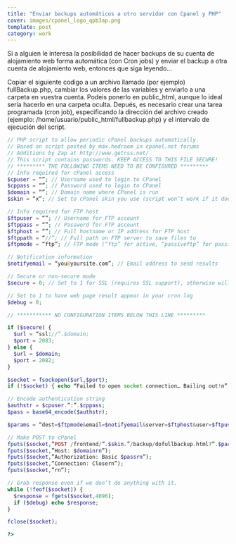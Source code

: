 ```yaml
---
title: "Enviar backups automáticos a otro servidor con Cpanel y PHP"
cover: images/cpanel_logo_qpb3ap.png
template: post
category: work
---
```


Si a alguien le interesa la posibilidad de hacer backups de su cuenta de alojamiento web forma automática (con Cron jobs) y enviar el backup a otra cuenta de alojamiento web, entonces que siga leyendo…

Copiar el siguiente codigo a un archivo llamado (por ejemplo) fullBackup.php, cambiar los valores de las variables y enviarlo a una carpeta en vuestra cuenta. Podeis ponerlo en public_html, aunque lo ideal sería hacerlo en una carpeta oculta. Depués, es necesario crear una tarea programada (cron job), especificando la dirección del archivo creado (ejemplo: /home/usuario/public_html/fullbackup.php) y el intervalo de ejecución del script.

```php
// PHP script to allow periodic cPanel backups automatically.
// Based on script posted by max.hedroom in cpanel.net forums
// Additions by Zap at http://www.getrss.net/
// This script contains passwords. KEEP ACCESS TO THIS FILE SECURE!
// ********* THE FOLLOWING ITEMS NEED TO BE CONFIGURED *********
// Info required for cPanel access
$cpuser = “”; // Username used to login to CPanel
$cppass = “”; // Password used to login to CPanel
$domain = “”; // Domain name where CPanel is run
$skin = “x”; // Set to cPanel skin you use (script won’t work if it doesn’t match)

// Info required for FTP host
$ftpuser = “”; // Username for FTP account
$ftppass = “”; // Password for FTP account
$ftphost = “”; // Full hostname or IP address for FTP host
$ftppath = “//”; // Full path on FTP server to save files to
$ftpmode = “ftp”; // FTP mode (“ftp” for active, “passiveftp” for passive)

// Notification information
$notifyemail = “you@yoursite.com”; // Email address to send results

// Secure or non-secure mode
$secure = 0; // Set to 1 for SSL (requires SSL support), otherwise will use standard HTTP

// Set to 1 to have web page result appear in your cron log
$debug = 0;

// *********** NO CONFIGURATION ITEMS BELOW THIS LINE *********

if ($secure) {
  $url = “ssl://”.$domain;
  $port = 2083;
} else {
  $url = $domain;
  $port = 2082;
}

$socket = fsockopen($url,$port);
if (!$socket) { echo “Failed to open socket connection… Bailing out!n”; exit; }

// Encode authentication string
$authstr = $cpuser.”:”.$cppass;
$pass = base64_encode($authstr);

$params = “dest=$ftpmode&email=$notifyemail&server=$ftphost&user=$ftpuser&pass=$ftppass&rdir=$ftppath&submit=Generate Backup”;

// Make POST to cPanel
fputs($socket,”POST /frontend/”.$skin.”/backup/dofullbackup.html?”.$params.” HTTP/1.0rn”);
fputs($socket,”Host: $domainrn”);
fputs($socket,”Authorization: Basic $passrn”);
fputs($socket,”Connection: Closern”);
fputs($socket,”rn”);

// Grab response even if we don’t do anything with it.
while (!feof($socket)) {
  $response = fgets($socket,4096);
  if ($debug) echo $response;
}

fclose($socket);

?>
```
